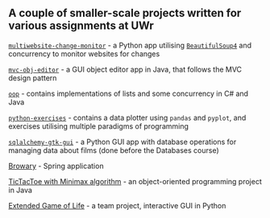 ## A couple of smaller-scale projects written for various assignments at UWr

[`multiwebsite-change-monitor`](./multiwebsite-change-monitor) - a Python app utilising [`BeautifulSoup4`](https://www.crummy.com/software/BeautifulSoup/bs4/doc/) and concurrency to monitor websites for changes

[`mvc-obj-editor`](./mvc-obj-editor) - a GUI object editor app in Java, that follows the MVC design pattern

[`oop`](./oop) - contains implementations of lists and some concurrency in C# and Java

[`python-exercises`](./python-exercises) - contains a data plotter using `pandas` and `pyplot`, and exercises utilising multiple paradigms of programming

[`sqlalchemy-gtk-gui`](./sqlalchemy-gtk-gui) - a Python GUI app with database operations for managing data about films (done before the Databases course)

[Browary](https://github.com/MMierzej/browary) - Spring application

[TicTacToe with Minimax algorithm](https://github.com/MMierzej/tictactoe-oop) - an object-oriented programming project in Java

[Extended Game of Life](https://github.com/MMierzej/game-of-life-extended) - a team project, interactive GUI in Python
